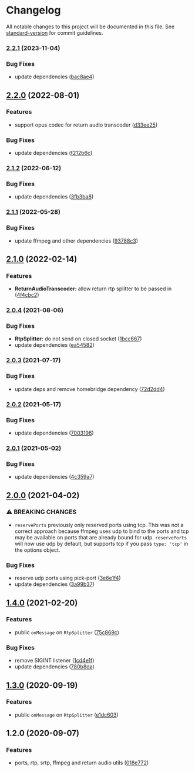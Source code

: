 # Changelog

All notable changes to this project will be documented in this file. See [standard-version](https://github.com/conventional-changelog/standard-version) for commit guidelines.

### [2.2.1](https://github.com/homebridge/camera-utils/compare/v2.2.0...v2.2.1) (2023-11-04)


### Bug Fixes

* update dependencies ([bac8ae4](https://github.com/homebridge/camera-utils/commit/bac8ae4ab474e08c432dffb40e7d70f71e8d0cb9))

## [2.2.0](https://github.com/homebridge/camera-utils/compare/v2.1.2...v2.2.0) (2022-08-01)


### Features

* support opus codec for return audio transcoder ([d33ee25](https://github.com/homebridge/camera-utils/commit/d33ee257ea6a3185652250c12992ee2270e4f273))


### Bug Fixes

* update dependencies ([f212b6c](https://github.com/homebridge/camera-utils/commit/f212b6ce12ce13fb1de9a6ef9e20df28ac7b37e1))

### [2.1.2](https://github.com/homebridge/camera-utils/compare/v2.1.1...v2.1.2) (2022-06-12)


### Bug Fixes

* update dependencies ([3fb3ba8](https://github.com/homebridge/camera-utils/commit/3fb3ba818bc3292b7e528567339e0a2ce814e8e0))

### [2.1.1](https://github.com/homebridge/camera-utils/compare/v2.1.0...v2.1.1) (2022-05-28)


### Bug Fixes

* update ffmpeg and other dependencies ([93788c3](https://github.com/homebridge/camera-utils/commit/93788c3b17c57b902f9baf35f9372803fdceb57d))

## [2.1.0](https://github.com/homebridge/camera-utils/compare/v2.0.4...v2.1.0) (2022-02-14)


### Features

* **ReturnAudioTranscoder:** allow return rtp splitter to be passed in ([4f4cbc2](https://github.com/homebridge/camera-utils/commit/4f4cbc2ea99717f815c7bdd1d2d0de17bc338fa3))

### [2.0.4](https://github.com/homebridge/camera-utils/compare/v2.0.3...v2.0.4) (2021-08-06)


### Bug Fixes

* **RtpSplitter:** do not send on closed socket ([1bcc667](https://github.com/homebridge/camera-utils/commit/1bcc66774d67f1fcd2f3c97f38e5c69bfc22a7fb))
* update dependencies ([ea54582](https://github.com/homebridge/camera-utils/commit/ea545827e08d4965290ffb18d5c245fcf041894a))

### [2.0.3](https://github.com/homebridge/camera-utils/compare/v2.0.2...v2.0.3) (2021-07-17)


### Bug Fixes

* update deps and remove homebridge dependency ([72d2dd4](https://github.com/homebridge/camera-utils/commit/72d2dd4bbe617f0fa6a5b050b9aa43d4431ac570))

### [2.0.2](https://github.com/homebridge/camera-utils/compare/v2.0.1...v2.0.2) (2021-05-17)


### Bug Fixes

* update dependencies ([7003196](https://github.com/homebridge/camera-utils/commit/7003196960294fb94370527ea11d5509d7dc1b46))

### [2.0.1](https://github.com/homebridge/camera-utils/compare/v2.0.0...v2.0.1) (2021-05-02)


### Bug Fixes

* update dependencies ([4c359a7](https://github.com/homebridge/camera-utils/commit/4c359a75d5ce4f0b9177c86e902610d6b8de4517))

## [2.0.0](https://github.com/homebridge/camera-utils/compare/v1.4.0...v2.0.0) (2021-04-02)


### ⚠ BREAKING CHANGES

* `reservePorts` previously only reserved ports using tcp.  This was not a correct approach because ffmpeg uses udp to bind to the ports and tcp may be available on ports that are already bound for udp.  `reservePorts` will now use udp by default, but supports tcp if you pass `type: 'tcp'` in the options object.

### Bug Fixes

* reserve udp ports using pick-port ([3e6e1f4](https://github.com/homebridge/camera-utils/commit/3e6e1f4d1ca5238acb419a3bb268e381f6c640e1))
* update dependencies ([3a99b37](https://github.com/homebridge/camera-utils/commit/3a99b37f70c4c8e0ec0022e25e0a1ec25c4276ac))

## [1.4.0](https://github.com/homebridge/camera-utils/compare/v1.2.0...v1.4.0) (2021-02-20)


### Features

* public `onMessage` on `RtpSplitter` ([75c869c](https://github.com/homebridge/camera-utils/commit/75c869cec7cc84221d7c6395348a2a827e6dcc3f))


### Bug Fixes

* remove SIGINT listener ([1cd4e1f](https://github.com/homebridge/camera-utils/commit/1cd4e1f063642b71d7a34523c1c3b94c99a953c4))
* update dependencies ([780b8da](https://github.com/homebridge/camera-utils/commit/780b8da4b4dfbebf786cbdba95c19587062623f0))

## [1.3.0](https://github.com/homebridge/camera-utils/compare/v1.2.0...v1.3.0) (2020-09-19)


### Features

* public `onMessage` on `RtpSplitter` ([e1dc603](https://github.com/homebridge/camera-utils/commit/e1dc6032253202987fcb619de40da6926ef2eb38))

## 1.2.0 (2020-09-07)


### Features

* ports, rtp, srtp, ffmpeg and return audio utils ([018e772](https://github.com/homebridge/camera-utils/commit/018e772448d7a1b5fd6358da2d24a89f780c3d36))
